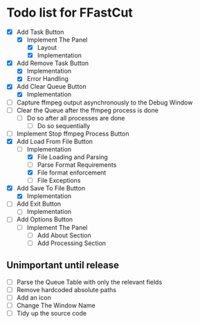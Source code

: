 Todo list for FFastCut
====
- [x] Add Task Button
  - [x] Implement The Panel
    - [x] Layout
    - [x] Implementation
- [x] Add Remove Task Button
  - [x] Implementation
  - [x] Error Handling
- [x] Add Clear Queue Button 
  - [x] Implementation
- [ ] Capture ffmpeg output asynchronously to the Debug Window
- [ ] Clear the Queue after the ffmpeg process is done
   - [ ] Do so after all processes are done
      - [ ] Do so sequentially
- [ ] Implement Stop ffmpeg Process Button
- [x] Add Load From File Button
  - [ ] Implementation
    - [x] File Loading and Parsing
    - [ ] Parse Format Requirements
    - [x] File format enforcement
    - [ ] File Exceptions
- [x] Add Save To File Button
  - [x] Implementation
- [ ] Add Exit Button
  - [ ] Implementation
- [ ] Add Options Button
  - [ ] Implement The Panel
    - [ ] Add About Section
    - [ ] Add Processing Section
## Unimportant until release
- [ ] Parse the Queue Table with only the relevant fields
- [ ] Remove hardcoded absolute paths
- [ ] Add an icon
- [ ] Change The Window Name
- [ ] Tidy up the source code

